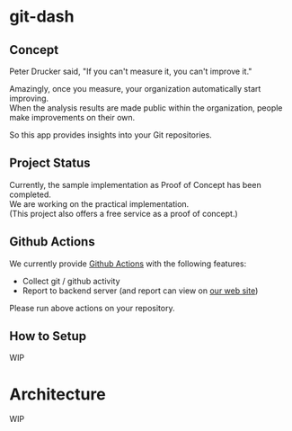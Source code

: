 # git-dash

## Concept

Peter Drucker said, "If you can't measure it, you can't improve it."  

Amazingly, once you measure, your organization automatically start improving.  
When the analysis results are made public within the organization, people make improvements on their own.

So this app provides insights into your Git repositories.

## Project Status

Currently, the sample implementation as Proof of Concept has been completed.  
We are working on the practical implementation.  
(This project also offers a free service as a proof of concept.)

## Github Actions

We currently provide [Github Actions](https://github.com/marketplace/actions/git-dash-com) with the following features:  

- Collect git / github activity
- Report to backend server (and report can view on [our web site](https://v0.git-dash.com)) 

Please run above actions on your repository.

## How to Setup

WIP

# Architecture

WIP
